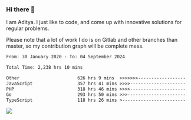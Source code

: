 ### Hi there 👋

I am Aditya. I just like to code, and come up with innovative solutions for regular problems.

Please note that a lot of work I do is on Gitlab and other branches than master, so my contribution graph will be complete mess.

<!--START_SECTION:waka-->

```txt
From: 30 January 2020 - To: 04 September 2024

Total Time: 2,238 hrs 10 mins

Other                      626 hrs 9 mins  >>>>>>>------------------   27.98 %
JavaScript                 357 hrs 41 mins >>>>---------------------   15.98 %
PHP                        318 hrs 46 mins >>>>---------------------   14.24 %
Go                         293 hrs 50 mins >>>----------------------   13.13 %
TypeScript                 118 hrs 26 mins >------------------------   05.29 %
```

<!--END_SECTION:waka-->

![](https://komarev.com/ghpvc/?username=BrainBuzzer)
